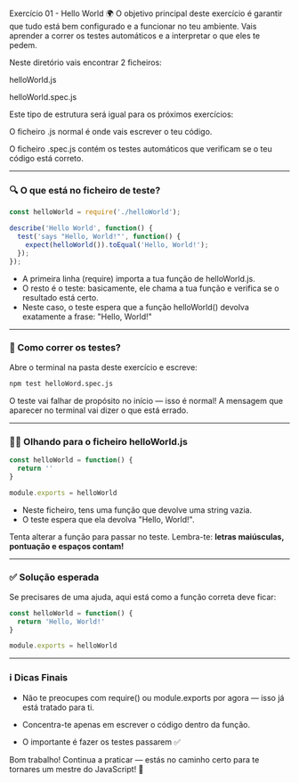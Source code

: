 Exercício 01 - Hello World 🌍
O objetivo principal deste exercício é garantir que tudo está bem configurado e a funcionar no teu ambiente. Vais aprender a correr os testes automáticos e a interpretar o que eles te pedem.

Neste diretório vais encontrar 2 ficheiros:

helloWorld.js

helloWorld.spec.js

Este tipo de estrutura será igual para os próximos exercícios:

O ficheiro .js normal é onde vais escrever o teu código.

O ficheiro .spec.js contém os testes automáticos que verificam se o teu código está correto.

-----

### 🔍 O que está no ficheiro de teste?

```javascript
const helloWorld = require('./helloWorld');

describe('Hello World', function() {
  test('says "Hello, World!"', function() {
    expect(helloWorld()).toEqual('Hello, World!');
  });
});
```
- A primeira linha (require) importa a tua função de helloWorld.js.
- O resto é o teste: basicamente, ele chama a tua função e verifica se o resultado está certo.
- Neste caso, o teste espera que a função helloWorld() devolva exatamente a frase: "Hello, World!"

-----
### 🧪 Como correr os testes?
Abre o terminal na pasta deste exercício e escreve:
```bash
npm test helloWord.spec.js
```
O teste vai falhar de propósito no início — isso é normal!
A mensagem que aparecer no terminal vai dizer o que está errado.

-----
### 👨‍💻 Olhando para o ficheiro helloWorld.js

```javascript
const helloWorld = function() {
  return ''
}

module.exports = helloWorld
```

- Neste ficheiro, tens uma função que devolve uma string vazia.
- O teste espera que ela devolva "Hello, World!".

Tenta alterar a função para passar no teste.
Lembra-te: **letras maiúsculas, pontuação e espaços contam!**

-----

### ✅ Solução esperada
Se precisares de uma ajuda, aqui está como a função correta deve ficar:
```javascript
const helloWorld = function() {
  return 'Hello, World!'
}

module.exports = helloWorld
```

-----
### ℹ️ Dicas Finais

- Não te preocupes com require() ou module.exports por agora — isso já está tratado para ti.

- Concentra-te apenas em escrever o código dentro da função.

- O importante é fazer os testes passarem ✅

Bom trabalho! Continua a praticar — estás no caminho certo para te tornares um mestre do JavaScript! 🚀